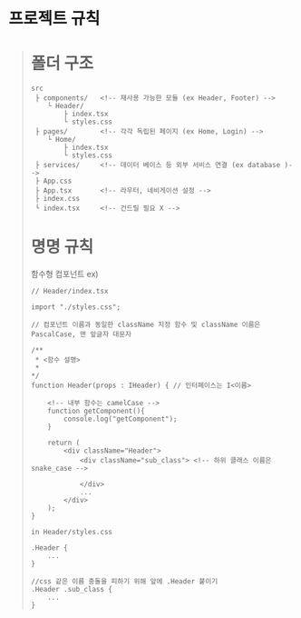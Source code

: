 # 프로젝트 규칙



> # 폴더 구조
> ```
> src
>  ├ components/   <!-- 재사용 가능한 모듈 (ex Header, Footer) -->
>     └ Header/
>         ├ index.tsx
>         └ styles.css
>  ├ pages/        <!-- 각각 독립된 페이지 (ex Home, Login) -->
>     └ Home/
>         ├ index.tsx
>         └ styles.css
>  ├ services/     <!-- 데이터 베이스 등 외부 서비스 연결 (ex database )-->
>  ├ App.css       
>  ├ App.tsx       <!-- 라우터, 네비게이션 설정 -->
>  ├ index.css
>  └ index.tsx     <!-- 건드릴 필요 X -->
> ```
> 
> # 명명 규칙
> 함수형 컴포넌트
> ex) 
> ```
> // Header/index.tsx
> 
> import "./styles.css";
> 
> // 컴포넌트 이름과 동일한 className 지정 함수 및 className 이름은 PascalCase, 맨 앞글자 대문자
> 
> /**
>  * <함수 설명>
>  *
> */
> function Header(props : IHeader) { // 인터페이스는 I<이름>
> 
>     <!-- 내부 함수는 camelCase -->
>     function getComponent(){ 
>         console.log("getComponent");
>     }
> 
>     return (
>         <div className="Header">
>             <div className="sub_class"> <!-- 하위 클래스 이름은 snake_case -->
> 
>             </div>
>             ...
>         </div>
>     );
> }
> 
> in Header/styles.css
> 
> .Header {
>     ...
> }
> 
> //css 같은 이름 충돌을 피하기 위해 앞에 .Header 붙이기
> .Header .sub_class {
>     ...
> }
> ```